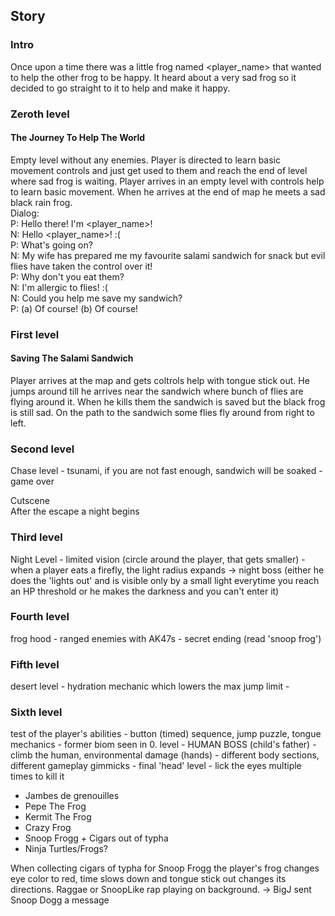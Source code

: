 ## Story
### Intro
Once upon a time there was a little frog named <player_name> that wanted to help the other frog to be happy. It heard about a very sad frog so it decided to go straight to it to help and make it happy.

### Zeroth level
#### The Journey To Help The World
Empty level without any enemies. Player is directed to learn basic movement controls and just get used to them and reach the end of level where sad frog is waiting.
Player arrives in an empty level with controls help to learn basic movement. When he arrives at the end of map he meets a sad black rain frog.  
Dialog:  
P: Hello there! I'm <player_name>!  
N: Hello <player_name>! :(  
P: What's going on?  
N: My wife has prepared me my favourite salami sandwich for snack but evil flies have taken the control over it!  
P: Why don't you eat them?  
N: I'm allergic to flies! :(  
N: Could you help me save my sandwich?  
P: (a) Of course! (b) Of course!  

### First level
#### Saving The Salami Sandwich
Player arrives at the map and gets coltrols help with tongue stick out. He jumps around till he arrives near the sandwich where bunch of flies are flying around it. When he kills them the sandwich is saved but the black frog is still sad. On the path to the sandwich some flies fly around from right to left.

### Second level
Chase level - tsunami, if you are not fast enough, sandwich will be soaked - game over

Cutscene  
After the escape a night begins 

### Third level
Night Level - limited vision (circle around the player, that gets smaller) - when a player eats a firefly, the light radius expands -> night boss (either he does the 'lights out' and is visible only by a small light everytime you reach an HP threshold or he makes the darkness and you can't enter it)

### Fourth level
frog hood - ranged enemies with AK47s - secret ending (read 'snoop frog')

### Fifth level
desert level - hydration mechanic which lowers the max jump limit - 

### Sixth level
test of the player's abilities - button (timed) sequence, jump puzzle, tongue mechanics - former biom seen in 0. level - HUMAN BOSS (child's father) - climb the human, environmental damage (hands) - different body sections, different gameplay gimmicks - final 'head' level - lick the eyes multiple times to kill it

* Jambes de grenouilles
* Pepe The Frog
* Kermit The Frog
* Crazy Frog
* Snoop Frogg + Cigars out of typha
* Ninja Turtles/Frogs?

When collecting cigars of typha for Snoop Frogg the player's frog changes eye color to red, time slows down and tongue stick out changes its directions. Raggae or SnoopLike rap playing on background. -> BigJ sent Snoop Dogg a message
